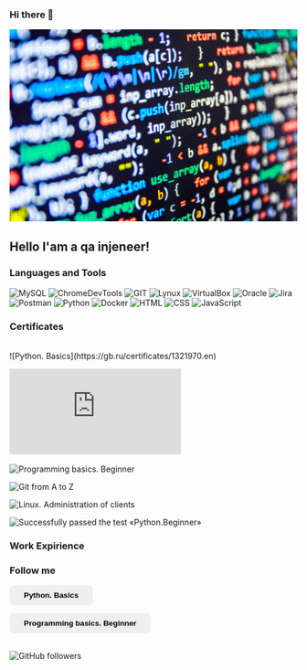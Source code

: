 ### Hi there 👋

![Header](https://github.com/Mybono/Mybono/blob/main/assets/ab5398cf5eee70433c1fe2cd7ff299e7.jpg)

## Hello I'am a qa injeneer!

### Languages and Tools
![MySQL](https://img.shields.io/badge/-MySQL-787878?style=for-the-badge&logo=mysql&logoColor=014E58)
![ChromeDevTools](https://img.shields.io/badge/-ChromeDevTools-787878?style=for-the-badge&logo=devtools&logoColor=CAC5C2)
![GIT](https://img.shields.io/badge/-GIT-787878?style=for-the-badge&logo=git&logoColor=E9394D)
![Lynux](https://img.shields.io/badge/-Lynux-787878?style=for-the-badge&logo=Lynux&logoColor=CAC5C2)
![VirtualBox](https://img.shields.io/badge/-VirtualBox-787878?style=for-the-badge&logo=VirtualBox&logoColor=FFFFFD)
![Oracle](https://img.shields.io/badge/-Oracle-787878?style=for-the-badge&logo=Oracle&logoColor=C64734)
![Jira](https://img.shields.io/badge/-Jira-787878?style=for-the-badge&logo=Jira&logoColor=0052CC)
![Postman](https://img.shields.io/badge/-Postman-787878?style=for-the-badge&logo=Postman&logoColor=FF6C37)
![Python](https://img.shields.io/badge/-Docker-787878?style=for-the-badge&logo=Docker&logoColor=519EE6)
![Docker](https://img.shields.io/badge/-Python-787878?style=for-the-badge&logo=Python&logoColor=FFD041)
![HTML](https://img.shields.io/badge/-HTML-787878?style=for-the-badge&logo=HTML&logoColor=FFD041)
![CSS](https://img.shields.io/badge/-CSS-787878?style=for-the-badge&logo=CSS&logoColor=FFD041)
![JavaScript](https://img.shields.io/badge/-JavaScript-787878?style=for-the-badge&logo=JavaScript&logoColor=000000)


### Certificates
<br>
![Python. Basics](https://gb.ru/certificates/1321970.en)

![Interactive course on the basics of programming](https://github.com/Mybono/Mybono/blob/main/assets/2616585_1194591.en.pdf)

![Programming basics. Beginner](https://gb.ru/certificates/1194610.en)

![Git from A to Z](https://gb.ru/certificates/1239617.en)

![Linux. Administration of clients](https://gb.ru/certificates/1253910.en)

![Successfully passed the test «Python.Beginner»](https://gb.ru/certificates/1322003.en)


### Work Expirience

### Follow me


<style type="text/css"> 
  button[name="run_script"] { 
    border: none;
    border-radius: 7px;
    padding: 10px 25px;
    background: #ff990#DED9D60;
    cursor: pointer;
    
    font-weight: bold;
    color: black;
  }
  button[name="run_script"]:hover { 
    background: #D5CFCF;
  } 


</style>
<button type="button" formaction="https://gb.ru/certificates/1194610.en" name="run_script">Python. Basics</button>

<button type="button" name="run_script">Programming basics. Beginner</button>

<br>
<img alt="GitHub followers" src="https://img.shields.io/github/followers/MyBono?style=for-the-badge">
